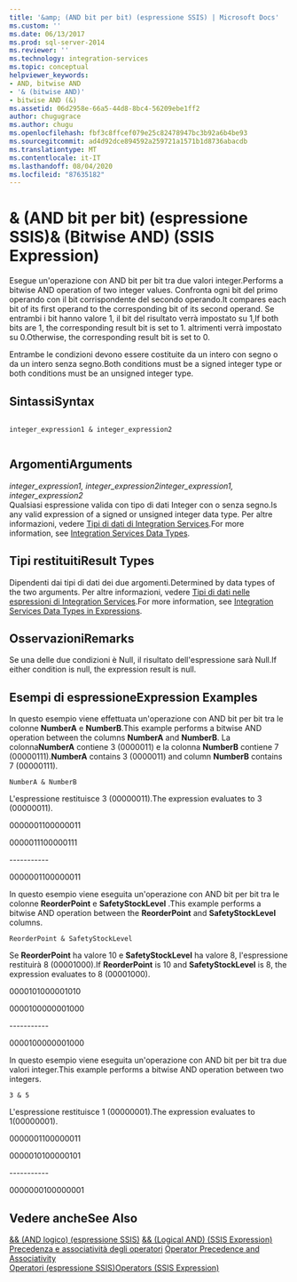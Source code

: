 ```yaml
---
title: '&amp; (AND bit per bit) (espressione SSIS) | Microsoft Docs'
ms.custom: ''
ms.date: 06/13/2017
ms.prod: sql-server-2014
ms.reviewer: ''
ms.technology: integration-services
ms.topic: conceptual
helpviewer_keywords:
- AND, bitwise AND
- '& (bitwise AND)'
- bitwise AND (&)
ms.assetid: 06d2958e-66a5-44d8-8bc4-56209ebe1ff2
author: chugugrace
ms.author: chugu
ms.openlocfilehash: fbf3c8ffcef079e25c82478947bc3b92a6b4be93
ms.sourcegitcommit: ad4d92dce894592a259721a1571b1d8736abacdb
ms.translationtype: MT
ms.contentlocale: it-IT
ms.lasthandoff: 08/04/2020
ms.locfileid: "87635182"
---
```

# <a name="amp-bitwise-and-ssis-expression"></a><span data-ttu-id="15c9d-102">&amp; (AND bit per bit) (espressione SSIS)</span><span class="sxs-lookup"><span data-stu-id="15c9d-102">&amp; (Bitwise AND) (SSIS Expression)</span></span>
  <span data-ttu-id="15c9d-103">Esegue un'operazione con AND bit per bit tra due valori integer.</span><span class="sxs-lookup"><span data-stu-id="15c9d-103">Performs a bitwise AND operation of two integer values.</span></span> <span data-ttu-id="15c9d-104">Confronta ogni bit del primo operando con il bit corrispondente del secondo operando.</span><span class="sxs-lookup"><span data-stu-id="15c9d-104">It compares each bit of its first operand to the corresponding bit of its second operand.</span></span> <span data-ttu-id="15c9d-105">Se entrambi i bit hanno valore 1, il bit del risultato verrà impostato su 1,</span><span class="sxs-lookup"><span data-stu-id="15c9d-105">If both bits are 1, the corresponding result bit is set to 1.</span></span> <span data-ttu-id="15c9d-106">altrimenti verrà impostato su 0.</span><span class="sxs-lookup"><span data-stu-id="15c9d-106">Otherwise, the corresponding result bit is set to 0.</span></span>  
  
 <span data-ttu-id="15c9d-107">Entrambe le condizioni devono essere costituite da un intero con segno o da un intero senza segno.</span><span class="sxs-lookup"><span data-stu-id="15c9d-107">Both conditions must be a signed integer type or both conditions must be an unsigned integer type.</span></span>  
  
## <a name="syntax"></a><span data-ttu-id="15c9d-108">Sintassi</span><span class="sxs-lookup"><span data-stu-id="15c9d-108">Syntax</span></span>  
  
```  
  
integer_expression1 & integer_expression2  
  
```  
  
## <a name="arguments"></a><span data-ttu-id="15c9d-109">Argomenti</span><span class="sxs-lookup"><span data-stu-id="15c9d-109">Arguments</span></span>  
 <span data-ttu-id="15c9d-110">*integer_expression1, integer_expression2*</span><span class="sxs-lookup"><span data-stu-id="15c9d-110">*integer_expression1, integer_expression2*</span></span>  
 <span data-ttu-id="15c9d-111">Qualsiasi espressione valida con tipo di dati Integer con o senza segno.</span><span class="sxs-lookup"><span data-stu-id="15c9d-111">Is any valid expression of a signed or unsigned integer data type.</span></span> <span data-ttu-id="15c9d-112">Per altre informazioni, vedere [Tipi di dati di Integration Services](../data-flow/integration-services-data-types.md).</span><span class="sxs-lookup"><span data-stu-id="15c9d-112">For more information, see [Integration Services Data Types](../data-flow/integration-services-data-types.md).</span></span>  
  
## <a name="result-types"></a><span data-ttu-id="15c9d-113">Tipi restituiti</span><span class="sxs-lookup"><span data-stu-id="15c9d-113">Result Types</span></span>  
 <span data-ttu-id="15c9d-114">Dipendenti dai tipi di dati dei due argomenti.</span><span class="sxs-lookup"><span data-stu-id="15c9d-114">Determined by data types of the two arguments.</span></span> <span data-ttu-id="15c9d-115">Per altre informazioni, vedere [Tipi di dati nelle espressioni di Integration Services](integration-services-data-types-in-expressions.md).</span><span class="sxs-lookup"><span data-stu-id="15c9d-115">For more information, see [Integration Services Data Types in Expressions](integration-services-data-types-in-expressions.md).</span></span>  
  
## <a name="remarks"></a><span data-ttu-id="15c9d-116">Osservazioni</span><span class="sxs-lookup"><span data-stu-id="15c9d-116">Remarks</span></span>  
 <span data-ttu-id="15c9d-117">Se una delle due condizioni è Null, il risultato dell'espressione sarà Null.</span><span class="sxs-lookup"><span data-stu-id="15c9d-117">If either condition is null, the expression result is null.</span></span>  
  
## <a name="expression-examples"></a><span data-ttu-id="15c9d-118">Esempi di espressione</span><span class="sxs-lookup"><span data-stu-id="15c9d-118">Expression Examples</span></span>  
 <span data-ttu-id="15c9d-119">In questo esempio viene effettuata un'operazione con AND bit per bit tra le colonne **NumberA** e **NumberB**.</span><span class="sxs-lookup"><span data-stu-id="15c9d-119">This example performs a bitwise AND operation between the columns **NumberA** and **NumberB**.</span></span> <span data-ttu-id="15c9d-120">La colonna**NumberA** contiene 3 (0000011) e la colonna **NumberB** contiene 7 (00000111).</span><span class="sxs-lookup"><span data-stu-id="15c9d-120">**NumberA** contains 3 (0000011) and column **NumberB** contains 7 (00000111).</span></span>  
  
```  
NumberA & NumberB  
```  
  
 <span data-ttu-id="15c9d-121">L'espressione restituisce 3 (00000011).</span><span class="sxs-lookup"><span data-stu-id="15c9d-121">The expression evaluates to 3 (00000011).</span></span>  
  
 <span data-ttu-id="15c9d-122">00000011</span><span class="sxs-lookup"><span data-stu-id="15c9d-122">00000011</span></span>  
  
 <span data-ttu-id="15c9d-123">00000111</span><span class="sxs-lookup"><span data-stu-id="15c9d-123">00000111</span></span>  
  
 ----------\-  
  
 <span data-ttu-id="15c9d-124">00000011</span><span class="sxs-lookup"><span data-stu-id="15c9d-124">00000011</span></span>  
  
 <span data-ttu-id="15c9d-125">In questo esempio viene eseguita un'operazione con AND bit per bit tra le colonne **ReorderPoint** e **SafetyStockLevel** .</span><span class="sxs-lookup"><span data-stu-id="15c9d-125">This example performs a bitwise AND operation between the **ReorderPoint** and **SafetyStockLevel** columns.</span></span>  
  
```  
ReorderPoint & SafetyStockLevel  
```  
  
 <span data-ttu-id="15c9d-126">Se **ReorderPoint** ha valore 10 e **SafetyStockLevel** ha valore 8, l'espressione restituirà 8 (00001000).</span><span class="sxs-lookup"><span data-stu-id="15c9d-126">If **ReorderPoint** is 10 and **SafetyStockLevel** is 8, the expression evaluates to 8 (00001000).</span></span>  
  
 <span data-ttu-id="15c9d-127">00001010</span><span class="sxs-lookup"><span data-stu-id="15c9d-127">00001010</span></span>  
  
 <span data-ttu-id="15c9d-128">00001000</span><span class="sxs-lookup"><span data-stu-id="15c9d-128">00001000</span></span>  
  
 ----------\-  
  
 <span data-ttu-id="15c9d-129">00001000</span><span class="sxs-lookup"><span data-stu-id="15c9d-129">00001000</span></span>  
  
 <span data-ttu-id="15c9d-130">In questo esempio viene eseguita un'operazione con AND bit per bit tra due valori integer.</span><span class="sxs-lookup"><span data-stu-id="15c9d-130">This example performs a bitwise AND operation between two integers.</span></span>  
  
```  
3 & 5   
```  
  
 <span data-ttu-id="15c9d-131">L'espressione restituisce 1 (00000001).</span><span class="sxs-lookup"><span data-stu-id="15c9d-131">The expression evaluates to 1(00000001).</span></span>  
  
 <span data-ttu-id="15c9d-132">00000011</span><span class="sxs-lookup"><span data-stu-id="15c9d-132">00000011</span></span>  
  
 <span data-ttu-id="15c9d-133">00000101</span><span class="sxs-lookup"><span data-stu-id="15c9d-133">00000101</span></span>  
  
 ----------\-  
  
 <span data-ttu-id="15c9d-134">00000001</span><span class="sxs-lookup"><span data-stu-id="15c9d-134">00000001</span></span>  
  
## <a name="see-also"></a><span data-ttu-id="15c9d-135">Vedere anche</span><span class="sxs-lookup"><span data-stu-id="15c9d-135">See Also</span></span>  
 <span data-ttu-id="15c9d-136">[&& &#40;AND logico&#41; &#40;espressione SSIS&#41;](logical-and-ssis-expression.md) </span><span class="sxs-lookup"><span data-stu-id="15c9d-136">[&& &#40;Logical AND&#41; &#40;SSIS Expression&#41;](logical-and-ssis-expression.md) </span></span>  
 <span data-ttu-id="15c9d-137">[Precedenza e associatività degli operatori](operator-precedence-and-associativity.md) </span><span class="sxs-lookup"><span data-stu-id="15c9d-137">[Operator Precedence and Associativity](operator-precedence-and-associativity.md) </span></span>  
 [<span data-ttu-id="15c9d-138">Operatori &#40;espressione SSIS&#41;</span><span class="sxs-lookup"><span data-stu-id="15c9d-138">Operators &#40;SSIS Expression&#41;</span></span>](operators-ssis-expression.md)  
  
  
